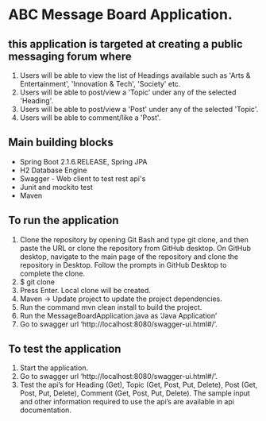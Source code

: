 # ABC Message Board Application.
## this application is targeted at creating a public messaging forum where 
1. Users will be able to view the list of Headings available such as 'Arts & Entertainment',
  'Innovation & Tech', 'Society' etc.
2. Users will be able to post/view a 'Topic' under any of the selected 'Heading'.
3. Users will be able to post/view a 'Post' under any of the selected 'Topic'.
4. Users will be able to comment/like a 'Post'.

## Main building blocks
 * Spring Boot 2.1.6.RELEASE, Spring JPA
 * H2 Database Engine
 * Swagger - Web client to test rest api's
 * Junit and mockito test
 * Maven


## To run the application
1. Clone the repository by opening Git Bash and type git clone, and then paste the URL or clone the
repository from GitHub desktop. On GitHub desktop, navigate to the main page of the repository
and clone the repository in Desktop. Follow the prompts in GitHub Desktop to complete the clone.
2. $ git clone <URL>
3. Press Enter. Local clone will be created.
4. Maven -> Update project to update the project dependencies.
6. Run the command mvn clean install to build the project.
7. Run the MessageBoardApplication.java as ‘Java Application’
8. Go to swagger url ‘http://localhost:8080/swagger-ui.html#/’.


## To test the application

1. Start the application.
2. Go to swagger url ‘http://localhost:8080/swagger-ui.html#/’.
3. Test the api’s for Heading (Get), Topic (Get, Post, Put, Delete), Post (Get, Post, Put, Delete), Comment
(Get, Post, Put, Delete). The sample input and other information required to use the api’s are available in
api documentation.
